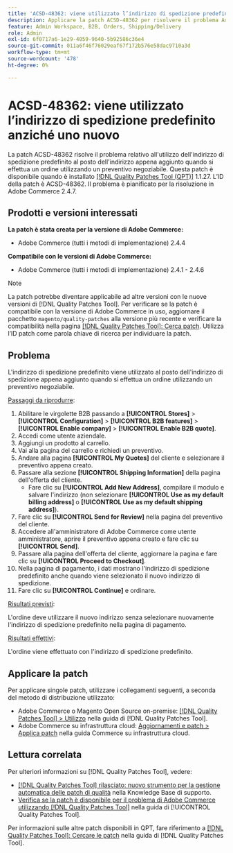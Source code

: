 ```yaml
---
title: 'ACSD-48362: viene utilizzato l’indirizzo di spedizione predefinito anziché uno nuovo.'
description: Applicare la patch ACSD-48362 per risolvere il problema Adobe Commerce in cui viene utilizzato l'indirizzo di spedizione predefinito anziché uno nuovo quando si effettua un ordine utilizzando un preventivo negoziabile.
feature: Admin Workspace, B2B, Orders, Shipping/Delivery
role: Admin
exl-id: 6f0717a6-1e29-4059-9640-5b92586c36e4
source-git-commit: 011a6f46f76029eaf67f172b576e58dac9710a3d
workflow-type: tm+mt
source-wordcount: '478'
ht-degree: 0%

---
```


# ACSD-48362: viene utilizzato l’indirizzo di spedizione predefinito anziché uno nuovo

La patch ACSD-48362 risolve il problema relativo all&#39;utilizzo dell&#39;indirizzo di spedizione predefinito al posto dell&#39;indirizzo appena aggiunto quando si effettua un ordine utilizzando un preventivo negoziabile. Questa patch è disponibile quando è installato [[!DNL Quality Patches Tool (QPT)]](https://experienceleague.adobe.com/en/docs/commerce-operations/tools/quality-patches-tool/quality-patches-tool-to-self-serve-quality-patches) 1.1.27. L’ID della patch è ACSD-48362. Il problema è pianificato per la risoluzione in Adobe Commerce 2.4.7.

## Prodotti e versioni interessati

**La patch è stata creata per la versione di Adobe Commerce:**

* Adobe Commerce (tutti i metodi di implementazione) 2.4.4

**Compatibile con le versioni di Adobe Commerce:**

* Adobe Commerce (tutti i metodi di implementazione) 2.4.1 - 2.4.6

>[!NOTE]
>
>La patch potrebbe diventare applicabile ad altre versioni con le nuove versioni di [!DNL Quality Patches Tool]. Per verificare se la patch è compatibile con la versione di Adobe Commerce in uso, aggiornare il pacchetto `magento/quality-patches` alla versione più recente e verificare la compatibilità nella pagina [[!DNL Quality Patches Tool]: Cerca patch](https://experienceleague.adobe.com/tools/commerce-quality-patches/index.html). Utilizza l’ID patch come parola chiave di ricerca per individuare la patch.

## Problema

L&#39;indirizzo di spedizione predefinito viene utilizzato al posto dell&#39;indirizzo di spedizione appena aggiunto quando si effettua un ordine utilizzando un preventivo negoziabile.

<u>Passaggi da riprodurre</u>:

1. Abilitare le virgolette B2B passando a **[!UICONTROL Stores]** > **[!UICONTROL Configuration]** > **[!UICONTROL B2B features]** > **[!UICONTROL Enable company]** > **[!UICONTROL Enable B2B quote]**.
1. Accedi come utente aziendale.
1. Aggiungi un prodotto al carrello.
1. Vai alla pagina del carrello e richiedi un preventivo.
1. Andare alla pagina **[!UICONTROL My Quotes]** del cliente e selezionare il preventivo appena creato.
1. Passare alla sezione **[!UICONTROL Shipping Information]** della pagina dell&#39;offerta del cliente.
   * Fare clic su **[!UICONTROL Add New Address]**, compilare il modulo e salvare l&#39;indirizzo (non selezionare **[!UICONTROL Use as my default billing address]** o **[!UICONTROL Use as my default shipping address]**).
1. Fare clic su **[!UICONTROL Send for Review]** nella pagina del preventivo del cliente.
1. Accedere all&#39;amministratore di Adobe Commerce come utente amministratore, aprire il preventivo appena creato e fare clic su **[!UICONTROL Send]**.
1. Passare alla pagina dell&#39;offerta del cliente, aggiornare la pagina e fare clic su **[!UICONTROL Proceed to Checkout]**.
1. Nella pagina di pagamento, i dati mostrano l&#39;indirizzo di spedizione predefinito anche quando viene selezionato il nuovo indirizzo di spedizione.
1. Fare clic su **[!UICONTROL Continue]** e ordinare.

<u>Risultati previsti</u>:

L&#39;ordine deve utilizzare il nuovo indirizzo senza selezionare nuovamente l&#39;indirizzo di spedizione predefinito nella pagina di pagamento.

<u>Risultati effettivi</u>:

L&#39;ordine viene effettuato con l&#39;indirizzo di spedizione predefinito.

## Applicare la patch

Per applicare singole patch, utilizzare i collegamenti seguenti, a seconda del metodo di distribuzione utilizzato:

* Adobe Commerce o Magento Open Source on-premise: [[!DNL Quality Patches Tool] > Utilizzo](/help/tools/quality-patches-tool/usage.md) nella guida di [!DNL Quality Patches Tool].
* Adobe Commerce su infrastruttura cloud: [Aggiornamenti e patch > Applica patch](https://experienceleague.adobe.com/docs/commerce-cloud-service/user-guide/develop/upgrade/apply-patches.html) nella guida Commerce su infrastruttura cloud. 

## Lettura correlata

Per ulteriori informazioni su [!DNL Quality Patches Tool], vedere:

* [[!DNL Quality Patches Tool] rilasciato: nuovo strumento per la gestione automatica delle patch di qualità](https://experienceleague.adobe.com/en/docs/commerce-operations/tools/quality-patches-tool/quality-patches-tool-to-self-serve-quality-patches) nella Knowledge Base di supporto.
* [Verifica se la patch è disponibile per il problema di Adobe Commerce utilizzando  [!DNL Quality Patches Tool]](/help/tools/quality-patches-tool/patches-available-in-qpt/check-patch-for-magento-issue-with-magento-quality-patches.md) nella guida di [!UICONTROL Quality Patches Tool].


Per informazioni sulle altre patch disponibili in QPT, fare riferimento a [[!DNL Quality Patches Tool]: Cercare le patch](https://experienceleague.adobe.com/tools/commerce-quality-patches/index.html) nella guida di [!DNL Quality Patches Tool].
